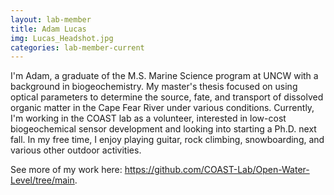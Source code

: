 ```yaml
---
layout: lab-member
title: Adam Lucas
img: Lucas_Headshot.jpg
categories: lab-member-current
---
```


I'm Adam, a graduate of the M.S. Marine Science program at UNCW with a background in biogeochemistry. My master's thesis focused on using optical parameters to determine the source, fate, and transport of dissolved organic matter in the Cape Fear River under various conditions. Currently, I'm working in the COAST lab as a volunteer, interested in low-cost biogeochemical sensor development and looking into starting a Ph.D. next fall. In my free time, I enjoy playing guitar, rock climbing, snowboarding, and various other outdoor activities.

See more of my work here: https://github.com/COAST-Lab/Open-Water-Level/tree/main. 